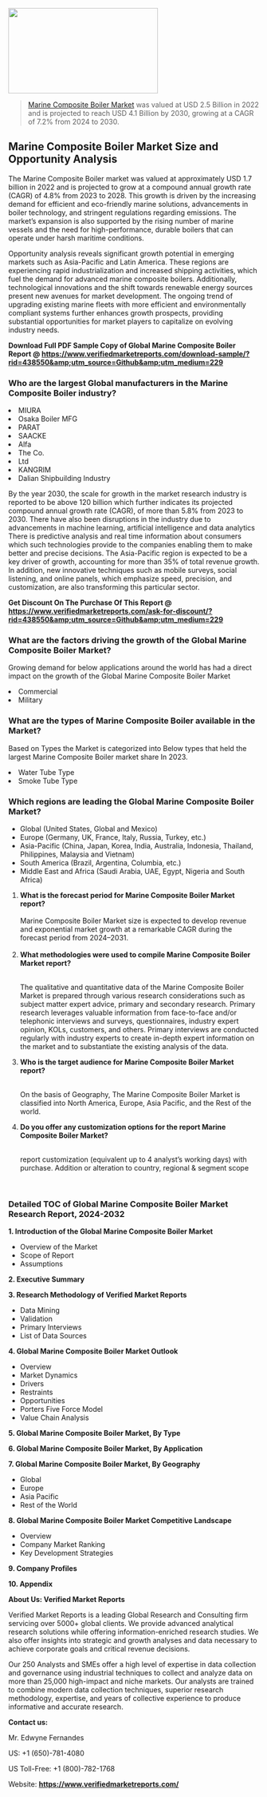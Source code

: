 <img src="https://ffe5etoiles.com/wp-content/uploads/2024/12/MST1-300x171.png" alt="" width="300" height="171" class="alignnone size-medium wp-image-20088" /><blockquote><p><p><a href="https://www.verifiedmarketreports.com/download-sample/?rid=438550&utm_source=Github&utm_medium=229" target="_blank">Marine Composite Boiler Market</a> was valued at USD 2.5 Billion in 2022 and is projected to reach USD 4.1 Billion by 2030, growing at a CAGR of 7.2% from 2024 to 2030.</p></blockquote><p><h2>Marine Composite Boiler Market Size and Opportunity Analysis</h2><p>The Marine Composite Boiler market was valued at approximately USD 1.7 billion in 2022 and is projected to grow at a compound annual growth rate (CAGR) of 4.8% from 2023 to 2028. This growth is driven by the increasing demand for efficient and eco-friendly marine solutions, advancements in boiler technology, and stringent regulations regarding emissions. The market’s expansion is also supported by the rising number of marine vessels and the need for high-performance, durable boilers that can operate under harsh maritime conditions.</p><p>Opportunity analysis reveals significant growth potential in emerging markets such as Asia-Pacific and Latin America. These regions are experiencing rapid industrialization and increased shipping activities, which fuel the demand for advanced marine composite boilers. Additionally, technological innovations and the shift towards renewable energy sources present new avenues for market development. The ongoing trend of upgrading existing marine fleets with more efficient and environmentally compliant systems further enhances growth prospects, providing substantial opportunities for market players to capitalize on evolving industry needs.</p></p><p class=""><strong>Download Full PDF Sample Copy of Global Marine Composite Boiler Report @ <a href="https://www.verifiedmarketreports.com/download-sample/?rid=438550&amp;utm_source=Github&amp;utm_medium=229" target="_blank">https://www.verifiedmarketreports.com/download-sample/?rid=438550&amp;utm_source=Github&amp;utm_medium=229</a></strong></p><h3 id="" class="">Who are the largest Global manufacturers in the Marine Composite Boiler industry?</h3><p><li>MIURA</li><li> Osaka Boiler MFG</li><li> PARAT</li><li> SAACKE</li><li> Alfa</li><li> The Co.</li><li> Ltd</li><li> KANGRIM</li><li> Dalian Shipbuilding Industry</li></p><div class=""><div class="" dir="" data-message-author-role="" data-message-id="" data-message-model-slug=""><div class=""><div class=""><div class=""><div class="" dir="" data-message-author-role="" data-message-id="" data-message-model-slug=""><div class=""><div class=""><p>By the year 2030, the scale for growth in the market research industry is reported to be above 120 billion which further indicates its projected compound annual growth rate (CAGR), of more than 5.8% from 2023 to 2030. There have also been disruptions in the industry due to advancements in machine learning, artificial intelligence and data analytics There is predictive analysis and real time information about consumers which such technologies provide to the companies enabling them to make better and precise decisions. The Asia-Pacific region is expected to be a key driver of growth, accounting for more than 35% of total revenue growth. In addition, new innovative techniques such as mobile surveys, social listening, and online panels, which emphasize speed, precision, and customization, are also transforming this particular sector.</p><p><strong>Get Discount On The Purchase Of This Report @&nbsp; <a href="https://www.verifiedmarketreports.com/ask-for-discount/?rid=438550&amp;utm_source=Github&amp;utm_medium=229" target="_blank">https://www.verifiedmarketreports.com/ask-for-discount/?rid=438550&amp;utm_source=Github&amp;utm_medium=229</a></strong></p></div></div></div></div></div></div></div></div><h3 id="" class="">What are the factors driving the growth of the Global Marine Composite Boiler Market?</h3><p id="" class="">Growing demand for below applications around the world has had a direct impact on the growth of the Global Marine Composite Boiler Market</p><p id="" class=""><li>Commercial</li><li> Military</li></p><h3 id="" class="">What are the types of Marine Composite Boiler available in the Market?</h3><p id="" class="">Based on Types the Market is categorized into Below types that held the largest Marine Composite Boiler market share In 2023.</p><p id="" class=""><li>Water Tube Type</li><li> Smoke Tube Type</li></p><h3 id="" class="">Which regions are leading the Global Marine Composite Boiler Market?</h3><ul><li>Global (United States, Global and Mexico)</li><li>Europe (Germany, UK, France, Italy, Russia, Turkey, etc.)</li><li>Asia-Pacific (China, Japan, Korea, India, Australia, Indonesia, Thailand, Philippines, Malaysia and Vietnam)</li><li>South America (Brazil, Argentina, Columbia, etc.)</li><li>Middle East and Africa (Saudi Arabia, UAE, Egypt, Nigeria and South Africa)</li></ul><p><ol><li><strong>What is the forecast period for Marine Composite Boiler Market report?<br /></strong><br /><span data-sheets-root="1" data-sheets-value="{&quot;1&quot;:2,&quot;2&quot;:&quot;XXXX size is expected to develop revenue and exponential market growth at a remarkable CAGR during the forecast period from 2024&ndash;2030.&quot;}" data-sheets-userformat="{&quot;2&quot;:12674,&quot;4&quot;:{&quot;1&quot;:2,&quot;2&quot;:16776960},&quot;10&quot;:2,&quot;11&quot;:0,&quot;15&quot;:&quot;Arial&quot;,&quot;16&quot;:12}">Marine Composite Boiler Market size is expected to develop revenue and exponential market growth at a remarkable CAGR during the forecast period from 2024&ndash;2031.</span><br /><br /></li><li><strong>What methodologies were used to compile Marine Composite Boiler Market report?<br /><br /></strong><p>The qualitative and quantitative data of the&nbsp;Marine Composite Boiler Market is prepared through various research considerations such as subject matter expert advice, primary and secondary research. Primary research leverages valuable information from face-to-face and/or telephonic interviews and surveys, questionnaires, industry expert opinion, KOLs, customers, and others. Primary interviews are conducted regularly with industry experts to create in-depth expert information on the market and to substantiate the existing analysis of the data.&nbsp;</p></li><li><strong>Who is the target audience for Marine Composite Boiler Market report?<br /><br /></strong><p>On the basis of Geography, The&nbsp;Marine Composite Boiler Market is classified into North America, Europe, Asia Pacific, and the Rest of the world.</p></li><li><strong>Do you offer any customization options for the report Marine Composite Boiler Market?<br /><br /></strong><p>report customization (equivalent up to 4 analyst&rsquo;s working days) with purchase. Addition or alteration to country, regional &amp; segment scope</p><p>&nbsp;</p></li></ol></p><h3 id="" class="">Detailed TOC of Global Marine Composite Boiler Market Research Report, 2024-2032</h3><p id="" class=""><strong>1. Introduction of the Global Marine Composite Boiler Market</strong></p><ul><li>Overview of the Market</li><li>Scope of Report</li><li>Assumptions</li></ul><p id="" class=""><strong>2. Executive Summary</strong></p><p id="" class=""><strong>3. Research Methodology of&nbsp;Verified Market Reports</strong></p><ul><li>Data Mining</li><li>Validation</li><li>Primary Interviews</li><li>List of Data Sources</li></ul><p id="" class=""><strong>4. Global Marine Composite Boiler Market Outlook</strong></p><ul><li>Overview</li><li>Market Dynamics</li><li>Drivers</li><li>Restraints</li><li>Opportunities</li><li>Porters Five Force Model</li><li>Value Chain Analysis</li></ul><p id="" class=""><strong>5. Global Marine Composite Boiler Market, By&nbsp;Type</strong></p><p id="" class=""><strong>6. Global Marine Composite Boiler Market, By Application</strong></p><p id="" class=""><strong>7. Global Marine Composite Boiler Market, By Geography</strong></p><ul><li>Global</li><li>Europe</li><li>Asia Pacific</li><li>Rest of the World</li></ul><p id="" class=""><strong>8. Global Marine Composite Boiler Market Competitive Landscape</strong></p><ul><li>Overview</li><li>Company Market Ranking</li><li>Key Development Strategies</li></ul><p id="" class=""><strong>9. Company Profiles</strong></p><p id="" class=""><strong>10. Appendix</strong></p><p id="" class=""><strong>About Us: Verified Market Reports</strong></p><p id="" class="">Verified Market Reports is a leading Global Research and Consulting firm servicing over 5000+ global clients. We provide advanced analytical research solutions while offering information-enriched research studies. We also offer insights into strategic and growth analyses and data necessary to achieve corporate goals and critical revenue decisions.</p><p id="" class="">Our 250 Analysts and SMEs offer a high level of expertise in data collection and governance using industrial techniques to collect and analyze data on more than 25,000 high-impact and niche markets. Our analysts are trained to combine modern data collection techniques, superior research methodology, expertise, and years of collective experience to produce informative and accurate research.</p><p id="" class=""><strong>Contact us:</strong></p><p id="" class="">Mr. Edwyne Fernandes</p><p id="" class="">US: +1 (650)-781-4080</p><p id="" class="">US Toll-Free: +1 (800)-782-1768</p><p id="" class="">Website: <a target="" data-test-app-aware-link=""><strong>https://www.verifiedmarketreports.com/</strong></a></p>

